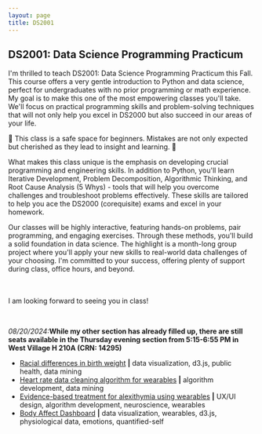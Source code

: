 ```yaml
---
layout: page
title: DS2001
---
```


<h2>DS2001: Data Science Programming Practicum</h2>
<p>I'm thrilled to teach DS2001: Data Science Programming Practicum this Fall. This course offers a very gentle introduction to Python and data science, perfect for undergraduates with no prior programming or math experience. My goal is to make this one of the most empowering classes you'll take. We'll focus on practical programming skills and problem-solving techniques that will not only help you excel in DS2000 but also succeed in our areas of your life. </p>

<p> 🚀 This class is a safe space for beginners. Mistakes are not only expected but cherished as they lead to insight and learning. 🚀</p>

<p>What makes this class unique is the emphasis on developing crucial programming and engineering skills. In addition to Python, you'll learn Iterative Development, Problem Decomposition, Algorithmic Thinking, and Root Cause Analysis (5 Whys) - tools that will help you overcome challenges and troubleshoot problems effectively. These skills are tailored to help you ace the DS2000 (corequisite) exams and excel in your homework.</p>

<p>Our classes will be highly interactive, featuring hands-on problems, pair programming, and engaging exercises. Through these methods, you'll build a solid foundation in data science. The highlight is a month-long group project where you'll apply your new skills to real-world data challenges of your choosing. I'm committed to your success, offering plenty of support during class, office hours, and beyond.

<br><br>I am looking forward to seeing you in class!
</p>
<br>

<p><i>08/20/2024:</i><b>While my other section has already filled up, there are still seats available in the Thursday evening section from 5:15-6:55 PM in West Village H 210A (CRN: 14295)</b></p>



<ul>
<li><a href="https://maciejkos.github.io/2018/01/01/racial_differences_in_birth_weight.html">Racial differences in birth weight</a> <b>|</b> data visualization, d3.js, public health, data mining</li>
<li><a href="https://maciejkos.github.io/2018/01/01/heart-rate-data-cleaning-algorithm-for-wearables.html">Heart rate data cleaning algorithm for wearables</a> <b>|</b> algorithm development, data mining</li>
<li><a href="https://maciejkos.github.io/2018/01/01/evidence-based-treatment-for-alexithymia-using-wearables.html">Evidence-based treatment for alexithymia using wearables</a> <b>|</b> UX/UI design, algorithm development, neuroscience, wearables</li>
<li><a href="https://maciejkos.github.io/2018/01/01/body-affect-dashboard.html">Body Affect Dashboard</a> <b>|</b> data visualization, wearables, d3.js, physiological data, emotions, quantified-self </li>
